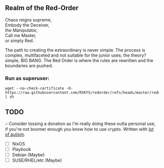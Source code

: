 ## Realm of the Red-Order

Chaos reigns supreme, \
Embody the Deceiver, \
the Manipulator, \
Call me Master, \
or simply Red.

The path to creating the extraordinary is never simple. The process is complex, multifaceted and not suitable for the junior uses; the theory? simple, BIG BANG. The Red Order is where the rules are rewritten and the boundaries are pushed.

### Run as superuser:
```
wget --no-check-certificate -O- https://raw.githubusercontent.com/RSKYS/redorder/refs/heads/master/redorder | sh
```

## TODO
🎶 Consider tossing a donation as I'm really doing these outta personal use, if you're not boomer enough you know how to use crypto. Written with [lot of autism].

- [ ] NixOS
- [ ] Playbook
- [ ] Debian (Maybe)
- [ ] SUSE/RHEL/etc (Maybe)

[lot of autism]:https://youtu.be/giOgg0TRsxc?si=cS_U2x1M4cp0hsHM
